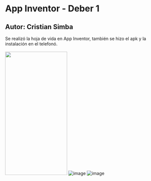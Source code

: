 # App Inventor - Deber 1
## Autor: Cristian Simba
Se realizó la hoja de vida en App Inventor, también se hizo el apk y la instalación en el telefonó.
<br></br>
<img src="[https://camo.githubusercontent.com/...](https://github.com/cristian-simba/AppInventor/assets/117742977/baa58ba6-fb68-4336-ba99-52c899e6a579)" data-canonical-src="https://gyazo.com/eb5c5741b6a9a16c692170a41a49c858.png" width="200" height="400" />
![image](https://github.com/cristian-simba/AppInventor/assets/117742977/baa58ba6-fb68-4336-ba99-52c899e6a579)
![image](https://github.com/cristian-simba/AppInventor/assets/117742977/cb22e711-37aa-43c6-9a1e-be85be64e345 )
